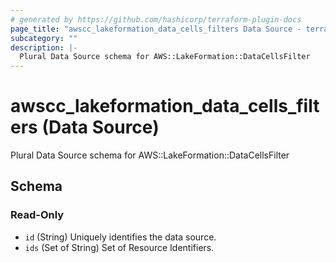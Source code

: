 ```yaml
---
# generated by https://github.com/hashicorp/terraform-plugin-docs
page_title: "awscc_lakeformation_data_cells_filters Data Source - terraform-provider-awscc"
subcategory: ""
description: |-
  Plural Data Source schema for AWS::LakeFormation::DataCellsFilter
---
```


# awscc_lakeformation_data_cells_filters (Data Source)

Plural Data Source schema for AWS::LakeFormation::DataCellsFilter



<!-- schema generated by tfplugindocs -->
## Schema

### Read-Only

- `id` (String) Uniquely identifies the data source.
- `ids` (Set of String) Set of Resource Identifiers.


